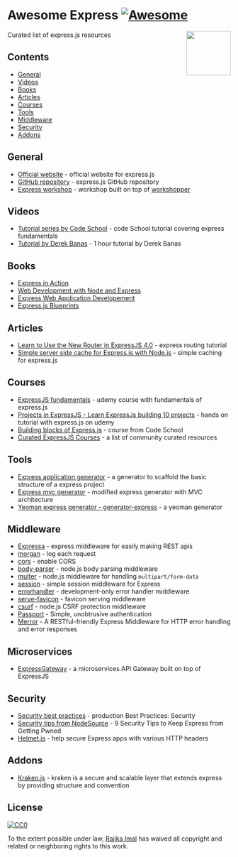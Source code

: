 # Awesome Express [![Awesome](https://cdn.rawgit.com/sindresorhus/awesome/d7305f38d29fed78fa85652e3a63e154dd8e8829/media/badge.svg)](https://github.com/sindresorhus/awesome)

[<img src="https://camo.githubusercontent.com/fc61dcbdb7a6e49d3adecc12194b24ab20dfa25b/68747470733a2f2f692e636c6f756475702e636f6d2f7a6659366c4c376546612d3330303078333030302e706e67" align="right" width="100">](http://expressjs.com)

Curated list of express.js resources

## Contents

* [General](#general)
* [Videos](#videos)
* [Books](#books)
* [Articles](#articles)
* [Courses](#courses)
* [Tools](#tools)
* [Middleware](#middleware)
* [Security](#security)
* [Addons](#addons)

## General

* [Official website](http://expressjs.com) - official website for express.js
* [GitHub repository](https://github.com/expressjs/express) - express.js GitHub repository
* [Express workshop](https://github.com/azat-co/expressworks) - workshop built on top of [workshopper](https://github.com/workshopper/workshopper)

## Videos

* [Tutorial series by Code School](https://www.youtube.com/watch?v=IjXAr5CJ2Ec) - code School tutorial covering express fundamentals
* [Tutorial by Derek Banas](https://www.youtube.com/watch?v=xDCKcNBFsuI) - 1 hour tutorial by Derek Banas

## Books

* [Express in Action](https://www.manning.com/books/express-in-action)
* [Web Development with Node and Express](http://shop.oreilly.com/product/0636920032977.do)
* [Express Web Application Developement](http://shop.oreilly.com/product/9781849696548.do)
* [Express.js Blueprints](https://www.amazon.com/Express-js-Blueprints-Ben-Augarten-ebook/dp/B00XPMJF1U)

## Articles

* [Learn to Use the New Router in ExpressJS 4.0](https://scotch.io/tutorials/learn-to-use-the-new-router-in-expressjs-4) - express routing tutorial
* [Simple server side cache for Express.js with Node.js](https://medium.com/the-node-js-collection/simple-server-side-cache-for-express-js-with-node-js-45ff296ca0f0) - simple caching for express.js

## Courses

* [ExpressJS fundamentals](https://www.udemy.com/expressjs-fundamentals/) - udemy course with fundamentals of express.js
* [Projects in ExpressJS - Learn ExpressJs building 10 projects](https://www.udemy.com/projects-in-expressjs-learn-expressjs-building-10-projects/) - hands on tutorial with express.js on udemy
* [Building blocks of Express.js](https://www.codeschool.com/courses/building-blocks-of-express-js) - course from Code School
* [Curated ExpressJS Courses](https://hackr.io/tutorials/learn-express-js) - a list of community curated resources

## Tools

* [Express application generator](https://expressjs.com/en/starter/generator.html) - a generator to scaffold the basic structure of a express project
* [Express mvc generator](https://github.com/rajikaimal/express-mvc) - modified express generator with MVC architecture
* [Yeoman express generator - generator-express](https://github.com/petecoop/generator-express) - a yeoman generator

## Middleware

* [Expressa](https://github.com/thomas4019/expressa) - express middleware for easily making REST apis
* [morgan](https://github.com/expressjs/morgan) - log each request
* [cors](https://github.com/expressjs/cors) - enable CORS
* [body-parser](https://github.com/expressjs/body-parser) - node.js body parsing middleware
* [multer](https://github.com/expressjs/multer) - node.js middleware for handling `multipart/form-data`
* [session](https://github.com/expressjs/session) - simple session middleware for Express
* [errorhandler](https://github.com/expressjs/errorhandler) - development-only error handler middleware
* [serve-favicon](https://github.com/expressjs/serve-favicon) - favicon serving middleware
* [csurf](https://github.com/expressjs/csurf) - node.js CSRF protection middleware
* [Passport](http://www.passportjs.org) - Simple, unobtrusive authentication
* [Merror](https://github.com/mamsoudi/merror) - A RESTful-friendly Express Middleware for HTTP error handling and error responses

## Microservices

* [ExpressGateway](https://github.com/ExpressGateway/express-gateway) - a microservices API Gateway built on top of ExpressJS

## Security

* [Security best practices](https://expressjs.com/en/advanced/best-practice-security.html) - production Best Practices: Security
* [Security tips from NodeSource](https://nodesource.com/blog/nine-security-tips-to-keep-express-from-getting-pwned/) - 9 Security Tips to Keep Express from Getting Pwned
* [Helmet.js](https://github.com/helmetjs/helmet) - help secure Express apps with various HTTP headers

## Addons

* [Kraken.js](http://krakenjs.com) - kraken is a secure and scalable layer that extends express by providing structure and convention

## License

[![CC0](http://mirrors.creativecommons.org/presskit/buttons/88x31/svg/cc-zero.svg)](https://creativecommons.org/publicdomain/zero/1.0/)

To the extent possible under law, [Rajika Imal](https://rajikaimal.github.io) has waived all copyright and related or neighboring rights to this work.
